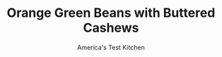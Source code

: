 ---
layout: ../../layouts/MarkdownPostLayout.astro
title: Orange Green Beans with Buttered Cashews
author: America's Test Kitchen
pubDate: 2023-03-15
description: "We wanted a fresh, relaxed approach to liven up this weeknight staple."
image_url: https://res.cloudinary.com/hksqkdlah/image/upload/ar_1:1,c_fill,dpr_2.0,f_auto,fl_lossy.progressive.strip_profile,g_faces:auto,q_auto:low,w_344/4098_sfs-orange-braised-green-beans-with-buttered-cashews
tags: ["Side Dishes","Vegetables","Vegetarian"]
calories: 815
protein: 5
carbohydrates: 18
fats: 
fiber: 3
ingredients: ["2 tablespoons, unsalted butter","1/2 cup, lightly salted cashews, chopped fine","1/8 teaspoon, red pepper flakes","3/4 cup, orange juice",", Table salt","1 pound, green beans, stem ends snapped off"]
serves: 4
time: ""
instructions: ["Heat butter in large skillet over medium-high heat until foaming. Add cashews and pepper flakes and cook, stirring constantly, until butter turns golden brown, about 1 1/2 minutes. Transfer nuts to small bowl and set aside.","Wipe out skillet and set over medium-high heat. Add orange juice and 1/2 teaspoon salt; bring to boil. Add beans, cover, lower heat, and simmer gently, stirring occasionally, until beans are very tender and liquid has reduced, 18 to 22 minutes. Remove lid; simmer briskly to reduce liquid if necessary.","Adjust seasonings with salt. Transfer beans to serving dish and sprinkle evenly with cashews. Serve."]
nutrition: ["450 mg Potassium","156 mg Phosphorus","55 mg Calcium","2 mg Iron","84 mg Magnesium","429 mg Sodium","1 mg Zinc","13 g Fat","1 mg Niacin (B3)","5 g Monounsaturated","1 g Polyunsaturated","37 mg Vitamin C","15 mg Cholesterol","5 g Saturated","3 g Fiber","55 µg Folate (food)","8 g Sugars","22 µg Vitamin K","145 g Water","18 g Carbs","55 µg Folate equivalent (total)","5 g Protein","93 µg Vitamin A","203 kcal Energy","815 calories"]
notes: "Finely chopping the cashews helps them cling to the beans."
---